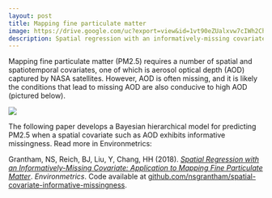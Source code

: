 ```yaml
---
layout: post
title: Mapping fine particulate matter
image: https://drive.google.com/uc?export=view&id=1vt90eZUalxvw7cIWh2ChNPJBWz0dur1j
description: Spatial regression with an informatively-missing covariate
---
```


Mapping fine particulate matter (PM2.5) requires a number of spatial and spatiotemporal covariates, one of which is aerosol optical depth (AOD) captured by NASA satellites. However, AOD is often missing, and it is likely the conditions that lead to missing AOD are also conducive to high AOD (pictured below).

![](https://drive.google.com/uc?export=view&id=1mT_hX1KeWbg8uM4jNrRKmNZ9sDJ0BAAe)

The following paper develops a Bayesian hierarchical model for predicting PM2.5 when a spatial covariate such as AOD exhibits informative missingness. Read more in Environmetrics:

Grantham, NS, Reich, BJ, Liu, Y, Chang, HH (2018). [_Spatial Regression with an Informatively-Missing Covariate: Application to Mapping Fine Particulate Matter_](https://onlinelibrary.wiley.com/doi/full/10.1002/env.2499). _Environmetrics_. Code available at [github.com/nsgrantham/spatial-covariate-informative-missingness](http://www.github.com/nsgrantham/spatial-covariate-informative-missingness).